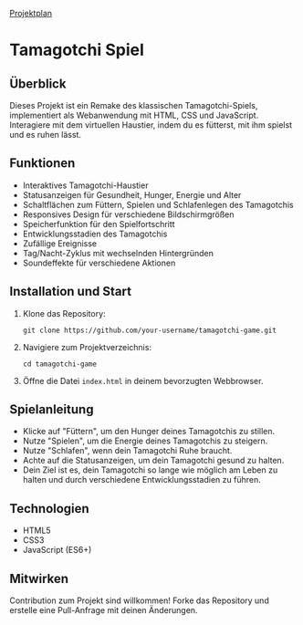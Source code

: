 [Projektplan](docs/projektplan.md)


# Tamagotchi Spiel

## Überblick
Dieses Projekt ist ein Remake des klassischen Tamagotchi-Spiels, implementiert als Webanwendung mit HTML, CSS und JavaScript. Interagiere mit dem virtuellen Haustier, indem du es fütterst, mit ihm spielst und es ruhen lässt.

## Funktionen
- Interaktives Tamagotchi-Haustier
- Statusanzeigen für Gesundheit, Hunger, Energie und Alter
- Schaltflächen zum Füttern, Spielen und Schlafenlegen des Tamagotchis
- Responsives Design für verschiedene Bildschirmgrößen
- Speicherfunktion für den Spielfortschritt
- Entwicklungsstadien des Tamagotchis
- Zufällige Ereignisse
- Tag/Nacht-Zyklus mit wechselnden Hintergründen
- Soundeffekte für verschiedene Aktionen

## Installation und Start
1. Klone das Repository:
   ```
   git clone https://github.com/your-username/tamagotchi-game.git
   ```
2. Navigiere zum Projektverzeichnis:
   ```
   cd tamagotchi-game
   ```
3. Öffne die Datei `index.html` in deinem bevorzugten Webbrowser.

## Spielanleitung
- Klicke auf "Füttern", um den Hunger deines Tamagotchis zu stillen.
- Nutze "Spielen", um die Energie deines Tamagotchis zu steigern.
- Nutze "Schlafen", wenn dein Tamagotchi Ruhe braucht.
- Achte auf die Statusanzeigen, um dein Tamagotchi gesund zu halten.
- Dein Ziel ist es, dein Tamagotchi so lange wie möglich am Leben zu halten und durch verschiedene Entwicklungsstadien zu führen.

## Technologien
- HTML5
- CSS3
- JavaScript (ES6+)

## Mitwirken
Contribution zum Projekt sind willkommen! Forke das Repository und erstelle eine Pull-Anfrage mit deinen Änderungen.
